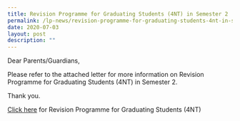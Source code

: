 ```yaml
---
title: Revision Programme for Graduating Students (4NT) in Semester 2
permalink: /lp-news/revision-programme-for-graduating-students-4nt-in-semester-2/
date: 2020-07-03
layout: post
description: ""
---
```

Dear Parents/Guardians,

Please refer to the attached letter for more information on Revision Programme for Graduating Students (4NT) in Semester 2.

Thank you.

[Click here](/files/Revision-Programme-for-Graduating-Students-4NT.pdf) for Revision Programme for Graduating Students (4NT)